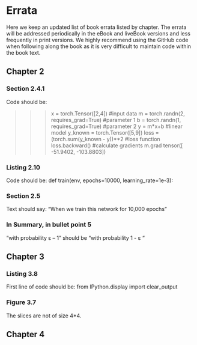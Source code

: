 # Errata
Here we keep an updated list of book errata listed by chapter. The errata will be addressed periodically in the eBook and liveBook versions and less frequently in print versions. We highly recommend using the GitHub code when following along the book as it is very difficult to maintain code within the book text.

## Chapter 2

### Section 2.4.1
Code should be:
>>> x = torch.Tensor([2,4]) #input data
>>> m = torch.randn(2, requires_grad=True) #parameter 1
>>> b = torch.randn(1, requires_grad=True) #parameter 2
>>> y = m*x+b #linear model
>>> y_known = torch.Tensor([5,9])
>>> loss = (torch.sum(y_known - y))**2 #loss function
>>> loss.backward() #calculate gradients
>>> m.grad
tensor([ -51.9402, -103.8803])

### Listing 2.10
Code should be:
def train(env, epochs=10000, learning_rate=1e-3):

### Section 2.5
Text should say: “When we train this network for 10,000 epochs”

### In Summary, in bullet point 5
“with probability ε – 1” should be “with probability 1 - ε “

## Chapter 3

### Listing 3.8 
First line of code should be: from IPython.display import clear_output
### Figure 3.7
The slices are not of size 4*4.

## Chapter 4










